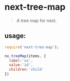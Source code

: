 # next-tree-map
> A tree map for next.

## usage:
```js
require('next-tree-map');

nx.treeMap(items, {
  label:'xx',
  value:'id',
  children:'child'
})
```
